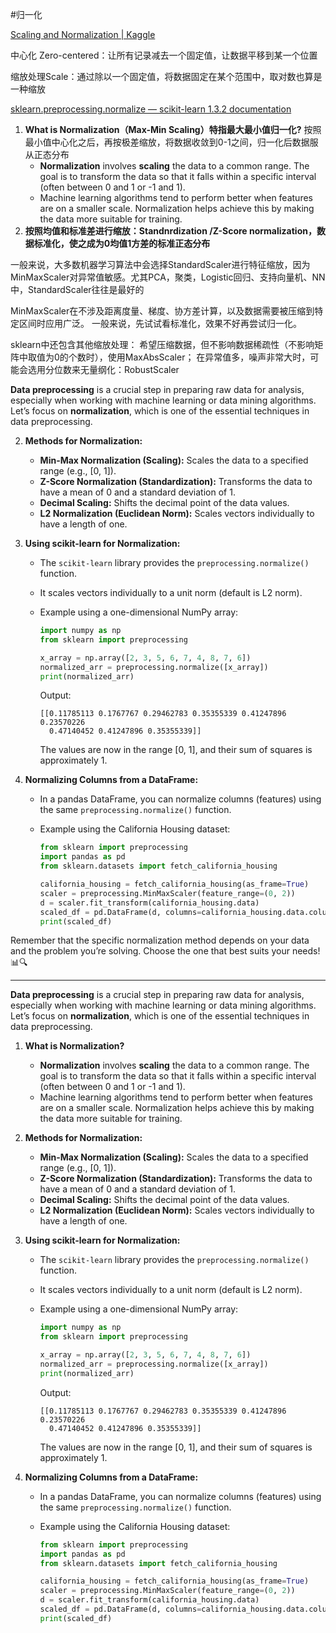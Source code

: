 #归一化

[Scaling and Normalization | Kaggle](https://www.kaggle.com/code/alexisbcook/scaling-and-normalization/tutorial)

中心化 Zero-centered：让所有记录减去一个固定值，让数据平移到某一个位置

缩放处理Scale：通过除以一个固定值，将数据固定在某个范围中，取对数也算是一种缩放

[sklearn.preprocessing.normalize — scikit-learn 1.3.2 documentation](https://scikit-learn.org/stable/modules/generated/sklearn.preprocessing.normalize.html)

1. **What is Normalization（Max-Min Scaling）特指最大最小值归一化?**
	    按照最小值中心化之后，再按极差缩放，将数据收敛到0-1之间，归一化后数据服从正态分布
    - **Normalization** involves **scaling** the data to a common range. The goal is to transform the data so that it falls within a specific interval (often between 0 and 1 or -1 and 1).
    - Machine learning algorithms tend to perform better when features are on a smaller scale. Normalization helps achieve this by making the data more suitable for training.
2.  **按照均值和标准差进行缩放：Standnrdization /Z-Score normalization，数据标准化，使之成为0均值1方差的标准正态分布**


一般来说，大多数机器学习算法中会选择StandardScaler进行特征缩放，因为MinMaxScaler对异常值敏感。尤其PCA，聚类，Logistic回归、支持向量机、NN中，StandardScaler往往是最好的

MinMaxScaler在不涉及距离度量、梯度、协方差计算，以及数据需要被压缩到特定区间时应用广泛。
一般来说，先试试看标准化，效果不好再尝试归一化。

sklearn中还包含其他缩放处理：
希望压缩数据，但不影响数据稀疏性（不影响矩阵中取值为0的个数时），使用MaxAbsScaler；
在异常值多，噪声非常大时，可能会选用分位数来无量纲化：RobustScaler




**Data preprocessing** is a crucial step in preparing raw data for analysis, especially when working with machine learning or data mining algorithms. Let’s focus on **normalization**, which is one of the essential techniques in data preprocessing.

2. **Methods for Normalization:**
    
    - **Min-Max Normalization (Scaling):** Scales the data to a specified range (e.g., [0, 1]).
    - **Z-Score Normalization (Standardization):** Transforms the data to have a mean of 0 and a standard deviation of 1.
    - **Decimal Scaling:** Shifts the decimal point of the data values.
    - **L2 Normalization (Euclidean Norm):** Scales vectors individually to have a length of one.
3. **Using scikit-learn for Normalization:**
    
    - The `scikit-learn` library provides the `preprocessing.normalize()` function.
    - It scales vectors individually to a unit norm (default is L2 norm).
    - Example using a one-dimensional NumPy array:
        
        ```python
        import numpy as np
        from sklearn import preprocessing
        
        x_array = np.array([2, 3, 5, 6, 7, 4, 8, 7, 6])
        normalized_arr = preprocessing.normalize([x_array])
        print(normalized_arr)
        ```
        
        Output:
        
        ```
        [[0.11785113 0.1767767 0.29462783 0.35355339 0.41247896 0.23570226
          0.47140452 0.41247896 0.35355339]]
        ```
        
        The values are now in the range [0, 1], and their sum of squares is approximately 1.
4. **Normalizing Columns from a DataFrame:**
    
    - In a pandas DataFrame, you can normalize columns (features) using the same `preprocessing.normalize()` function.
    - Example using the California Housing dataset:
        
        ```python
        from sklearn import preprocessing
        import pandas as pd
        from sklearn.datasets import fetch_california_housing
        
        california_housing = fetch_california_housing(as_frame=True)
        scaler = preprocessing.MinMaxScaler(feature_range=(0, 2))
        d = scaler.fit_transform(california_housing.data)
        scaled_df = pd.DataFrame(d, columns=california_housing.data.columns)
        print(scaled_df)
        ```
        

Remember that the specific normalization method depends on your data and the problem you’re solving. Choose the one that best suits your needs! 📊🔍



--------------------------------------------------
**Data preprocessing** is a crucial step in preparing raw data for analysis, especially when working with machine learning or data mining algorithms. Let’s focus on **normalization**, which is one of the essential techniques in data preprocessing.

1. **What is Normalization?**
    
    - **Normalization** involves **scaling** the data to a common range. The goal is to transform the data so that it falls within a specific interval (often between 0 and 1 or -1 and 1).
    - Machine learning algorithms tend to perform better when features are on a smaller scale. Normalization helps achieve this by making the data more suitable for training.
2. **Methods for Normalization:**
    
    - **Min-Max Normalization (Scaling):** Scales the data to a specified range (e.g., [0, 1]).
    - **Z-Score Normalization (Standardization):** Transforms the data to have a mean of 0 and a standard deviation of 1.
    - **Decimal Scaling:** Shifts the decimal point of the data values.
    - **L2 Normalization (Euclidean Norm):** Scales vectors individually to have a length of one.
3. **Using scikit-learn for Normalization:**
    
    - The `scikit-learn` library provides the `preprocessing.normalize()` function.
    - It scales vectors individually to a unit norm (default is L2 norm).
    - Example using a one-dimensional NumPy array:
        
        ```python
        import numpy as np
        from sklearn import preprocessing
        
        x_array = np.array([2, 3, 5, 6, 7, 4, 8, 7, 6])
        normalized_arr = preprocessing.normalize([x_array])
        print(normalized_arr)
        ```
        
        Output:
        
        ```
        [[0.11785113 0.1767767 0.29462783 0.35355339 0.41247896 0.23570226
          0.47140452 0.41247896 0.35355339]]
        ```
        
        The values are now in the range [0, 1], and their sum of squares is approximately 1.
4. **Normalizing Columns from a DataFrame:**
    
    - In a pandas DataFrame, you can normalize columns (features) using the same `preprocessing.normalize()` function.
    - Example using the California Housing dataset:
        
        ```python
        from sklearn import preprocessing
        import pandas as pd
        from sklearn.datasets import fetch_california_housing
        
        california_housing = fetch_california_housing(as_frame=True)
        scaler = preprocessing.MinMaxScaler(feature_range=(0, 2))
        d = scaler.fit_transform(california_housing.data)
        scaled_df = pd.DataFrame(d, columns=california_housing.data.columns)
        print(scaled_df)
        ```
        

